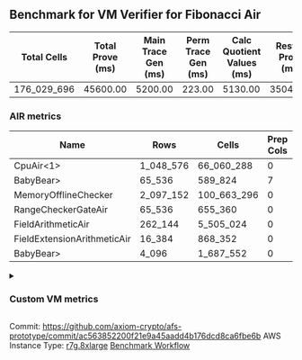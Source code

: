 ## Benchmark for VM Verifier for Fibonacci Air
| Total Cells | Total Prove (ms) | Main Trace Gen (ms) | Perm Trace Gen (ms) | Calc Quotient Values (ms) | Rest of Prove (ms) |
|-----------------------------|-----------------------|--------------------------|--------------------------|-----------------|----------------|
| 176_029_696 | 45600.00 | 5200.00 | 223.00 | 5130.00 | 35047.00 |

### AIR metrics
| Name | Rows | Cells | Prep Cols | Main Cols | Perm Cols |
|------|------|-------|-----------|-----------|-----------|
| CpuAir<1>            | 1_048_576  | 66_060_288  | 0     | [51] | [12] |
| BabyBear>            | 65_536     | 589_824     | 7     | [1] | [8] |
| MemoryOfflineChecker | 2_097_152  | 100_663_296 | 0     | [36] | [12] |
| RangeCheckerGateAir  | 65_536     | 655_360     | 0     | [2] | [8] |
| FieldArithmeticAir   | 262_144    | 5_505_024   | 0     | [13] | [8] |
| FieldExtensionArithmeticAir | 16_384     | 868_352     | 0     | [37] | [16] |
| BabyBear>            | 4_096      | 1_687_552   | 0     | [380] | [32] |
<details>
<summary>

### Custom VM metrics

</summary>

| Name | Value |
|------|-------|
| cpu_cycles           | 562695     |
| cpu_timestamp        | 0          |
| field_arithmetic_ops | 231318     |
| field_extension_ops  | 8831       |
| is_less_than_ops     | 0          |
| memory_chip_accesses | 1436916    |
| poseidon2_chip_rows  | 3309       |
| range_checker_count  | 65536      |

#### Opcode metrics
| Name | Frequency | Trace Cells Contributed |
|------|-------|-----|
| FADD                 | 171746     | 31640170   |
| STOREW               | 95350      | 13479964   |
| LOADW                | 87223      | 13743466   |
| BNE                  | 75347      | 9357566    |
| FMUL                 | 50102      | 8616082    |
| SHINTW               | 33232      | 4320160    |
| JAL                  | 11941      | 1122454    |
| FSUB                 | 9467       | 1766569    |
| HINT_INPUT           | 4769       | 276602     |
| BBE4MUL              | 4676       | 2464252    |
| CT_END               | 3921       | 227418     |
| CT_START             | 3921       | 227418     |
| BEQ                  | 3429       | 423486     |
| COMP_POS2            | 2678       | 3775980    |
| FE4ADD               | 1678       | 884306     |
| BBE4INV              | 1239       | 474537     |
| FE4SUB               | 1238       | 652426     |
| PERM_POS2            | 631        | 1048722    |
| HINT_BITS            | 104        | 6032       |
| FDIV                 | 3          | 609        |
| TERMINATE            | 1          | 58         |

### DSL counts
How many opcodes each DSL instruction generates:
| Name | Count |
|------|-------|
| For                  | 117162     |
| LoadV                | 64752      |
| StoreHintWord        | 58471      |
| StoreE               | 40412      |
| Alloc                | 39094      |
| StoreV               | 35464      |
| AddVI                | 34417      |
| LoadE                | 26610      |
| LoadF                | 21698      |
| StoreF               | 15029      |
| ImmV                 | 13640      |
| IfEqI                | 13597      |
| ImmF                 | 7034       |
| SubEF                | 6612       |
| AddEI                | 5420       |
| AssertEqF            | 5048       |
| HintInputVec         | 4769       |
| CycleTrackerEnd      | 3921       |
| CycleTrackerStart    | 3921       |
| SubVI                | 3900       |
| AssertEqV            | 3640       |
| SubV                 | 3502       |
| MulE                 | 3404       |
| MulVI                | 3300       |
| MulV                 | 3224       |
| IfNe                 | 2817       |
| Poseidon2CompressBabyBear | 2678       |
| DivE                 | 2476       |
| AddV                 | 2274       |
| AddFI                | 2073       |
| MulF                 | 2038       |
| AddE                 | 1678       |
| ImmE                 | 1656       |
| MulEF                | 1656       |
| SubE                 | 1238       |
| SubVIN               | 824        |
| IfEq                 | 743        |
| Poseidon2PermuteBabyBear | 631        |
| IfNeI                | 619        |
| AddEFFI              | 524        |
| AssertEqE            | 416        |
| MulEI                | 165        |
| HintBitsF            | 104        |
| AssertEqVI           | 16         |
| SubEI                | 8          |
| DivEIN               | 6          |
| DivFIN               | 6          |
| AssertEqEI           | 4          |
| Halt                 | 1          |
| MulFI                | 1          |
</details>

Commit: https://github.com/axiom-crypto/afs-prototype/commit/ac563852200f21e9a45aadd4b176dcd8ca6fbe6b
AWS Instance Type: [r7g.8xlarge](https://instances.vantage.sh/aws/ec2/r7g.8xlarge)
[Benchmark Workflow](https://github.com/axiom-crypto/afs-prototype/actions/runs/10406949081)

